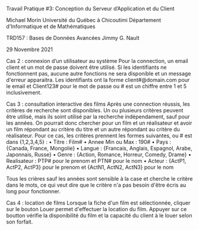 Travail Pratique #3: 
Conception du Serveur d’Application et du Client


Michael Morin
Université du Québec à Chicoutimi
Département d'Informatique et de Mathématiques

TRD157 : Bases de Données Avancées
Jimmy G. Nault

29 Novembre 2021

	
Cas 2 : connexion d’un utilisateur au système
	Pour la connection, un email client et un mot de passe doivent être utilisé. Si les identifiants ne fonctionnent pas, aucune autre fonctions ne sera disponible et un message d'erreur apparaitra. Les identifiants ont la forme client#@domain.com pour le email et Client123# pour le mot de passe ou # est un chiffre entre 1 et 5 inclusivement.

Cas 3 : consultation interactive des films
	Après une connection réussis, les critères de recherche sont disponibles. Un ou plusieurs critères peuvent être utilisé, mais ils soint utilisé par la recherche indépendament, sauf pour les années. On pourrait donc chercher pour un film et un réalisateur et avoir un film répondant au critère du titre et un autre répondant au critère du réalisateur. Pour ce cas, les critères prennent les formes suivantes, ou # est dans {1,2,3,4,5} :
    • Titre : Film# 
    • Annee Min ou Max : 190#
    • Pays : {Canada, France, Mongolie}
    • Langue : {Francais, Anglais, Espagnol, Arabe, Japonnais, Russe}
    • Genre : {Action, Romance, Horreur, Comedy, Drame}
    • Realisateur : PTP# pour le prenom et  PTN# pour le nom
    • Acteur :  {ActP1, ActP2, ActP3} pour le prenom et  {ActN1, ActN2, ActN3} pour le nom

Tous les crières sauf les années sont sensible à la case et cherche le critère dans le mots, ce qui veut dire que le critère n'a pas besoin d'être écris au long pour fonctionner.

Cas 4 : location de films 
	Lorsque la fiche d'un film est sélectionnée, cliquer sur le bouton Louer permet d'effectuer la location du film. Appuyer sur ce boutton vérifie la disponibilité du film et la capacité du client à le louer selon son forfait.
